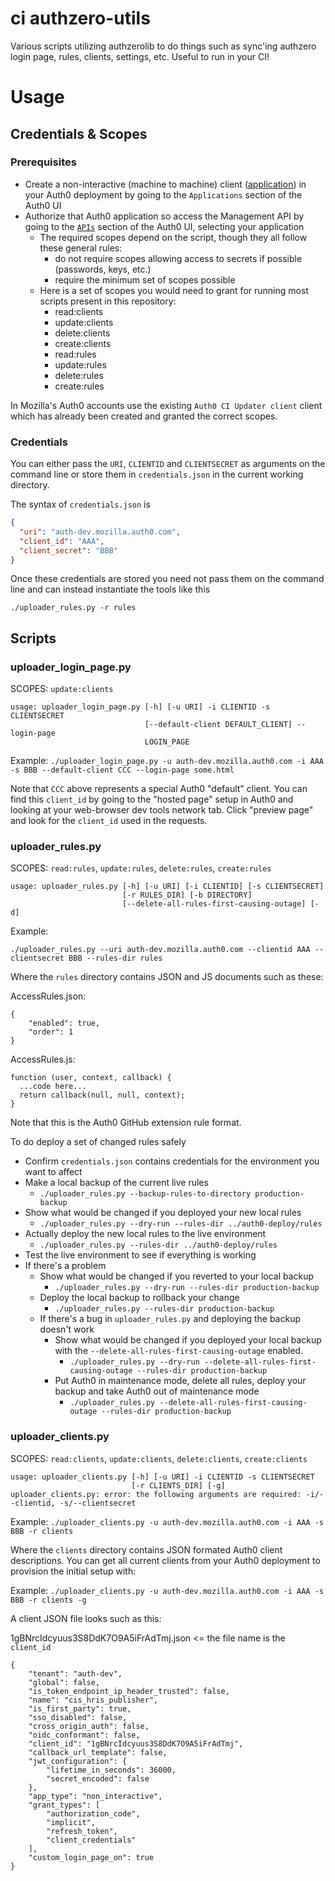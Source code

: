 # ci authzero-utils

Various scripts utilizing authzerolib to do things such as sync'ing authzero login page, rules, clients, settings, etc.
Useful to run in your CI!

# Usage

## Credentials & Scopes

### Prerequisites

* Create a non-interactive (machine to machine) client
  ([application](https://auth0.com/docs/applications)) in your Auth0 deployment
  by going to the `Applications` section of the Auth0 UI
* Authorize that Auth0 application so access the Management API by going to the
  [`APIs`](https://auth0.com/docs/api/info) section of the Auth0 UI, selecting
  your application
  * The required scopes depend on the script, though they all follow these general rules:
    - do not require scopes allowing access to secrets if possible (passwords, keys, etc.)
    - require the minimum set of scopes possible
  * Here is a set of scopes you would need to grant for running most scripts present in this repository:
    * read:clients
    * update:clients
    * delete:clients
    * create:clients
    * read:rules
    * update:rules
    * delete:rules
    * create:rules

In Mozilla's Auth0 accounts use the existing `Auth0 CI Updater client` client
which has already been created and granted the correct scopes.

### Credentials

You can either pass the `URI`, `CLIENTID` and `CLIENTSECRET` as arguments on the
command line or store them in `credentials.json` in the current working
directory.

The syntax of `credentials.json` is

```json
{
  "uri": "auth-dev.mozilla.auth0.com",
  "client_id": "AAA",
  "client_secret": "BBB"
}
```

Once these credentials are stored you need not pass them on the command line
and can instead instantiate the tools like this

```
./uploader_rules.py -r rules
```

## Scripts
### uploader_login_page.py
SCOPES: `update:clients`

```
usage: uploader_login_page.py [-h] [-u URI] -i CLIENTID -s CLIENTSECRET
                              [--default-client DEFAULT_CLIENT] --login-page
                              LOGIN_PAGE
```

Example: `./uploader_login_page.py -u auth-dev.mozilla.auth0.com -i AAA -s BBB --default-client CCC --login-page some.html`

Note that `CCC` above represents a special Auth0 "default" client. You can find this `client_id` by going to the "hosted
page" setup in Auth0 and looking at your web-browser dev tools network tab. Click "preview page" and look for the
`client_id` used in the requests.

### uploader_rules.py
SCOPES: `read:rules`, `update:rules`, `delete:rules`, `create:rules`

```
usage: uploader_rules.py [-h] [-u URI] [-i CLIENTID] [-s CLIENTSECRET]
                         [-r RULES_DIR] [-b DIRECTORY]
                         [--delete-all-rules-first-causing-outage] [-d]
```

Example: 

`./uploader_rules.py --uri auth-dev.mozilla.auth0.com --clientid AAA --clientsecret BBB --rules-dir rules`

Where the `rules` directory contains JSON and JS documents such as these:

AccessRules.json:

```
{
    "enabled": true,
    "order": 1
}
```

AccessRules.js:

```
function (user, context, callback) {
  ...code here...
  return callback(null, null, context);
}

```

Note that this is the Auth0 GitHub extension rule format.

To do deploy a set of changed rules safely

* Confirm `credentials.json` contains credentials for the environment you want
  to affect
* Make a local backup of the current live rules
  * `./uploader_rules.py --backup-rules-to-directory production-backup`
* Show what would be changed if you deployed your new local rules
  * `./uploader_rules.py --dry-run --rules-dir ../auth0-deploy/rules`
* Actually deploy the new local rules to the live environment
  * `./uploader_rules.py --rules-dir ../auth0-deploy/rules`
* Test the live environment to see if everything is working
* If there's a problem
  * Show what would be changed if you reverted to your local backup
    * `./uploader_rules.py --dry-run --rules-dir production-backup`
  * Deploy the local backup to rollback your change
    * `./uploader_rules.py --rules-dir production-backup`
  * If there's a bug in `uploader_rules.py` and deploying the backup doesn't work
    * Show what would be changed if you deployed your local backup with the
      `--delete-all-rules-first-causing-outage` enabled.
      * `./uploader_rules.py --dry-run --delete-all-rules-first-causing-outage --rules-dir production-backup`
    * Put Auth0 in maintenance mode, delete all rules, deploy your backup and
      take Auth0 out of maintenance mode
      * `./uploader_rules.py --delete-all-rules-first-causing-outage --rules-dir production-backup`

### uploader_clients.py
SCOPES: `read:clients`, `update:clients`, `delete:clients`, `create:clients`
```
usage: uploader_clients.py [-h] [-u URI] -i CLIENTID -s CLIENTSECRET
                           [-r CLIENTS_DIR] [-g]
uploader_clients.py: error: the following arguments are required: -i/--clientid, -s/--clientsecret
```

Example: `./uploader_clients.py -u auth-dev.mozilla.auth0.com -i AAA -s BBB -r clients`

Where the `clients` directory contains JSON formated Auth0 client descriptions. You can get all current clients from
your Auth0 deployment to provision the initial setup with:

Example: `./uploader_clients.py -u auth-dev.mozilla.auth0.com -i AAA -s BBB -r clients -g`

A client JSON file looks such as this:

1gBNrcIdcyuus3S8DdK7O9A5iFrAdTmj.json <= the file name is the `client_id`
```
{
    "tenant": "auth-dev",
    "global": false,
    "is_token_endpoint_ip_header_trusted": false,
    "name": "cis_hris_publisher",
    "is_first_party": true,
    "sso_disabled": false,
    "cross_origin_auth": false,
    "oidc_conformant": false,
    "client_id": "1gBNrcIdcyuus3S8DdK7O9A5iFrAdTmj",
    "callback_url_template": false,
    "jwt_configuration": {
        "lifetime_in_seconds": 36000,
        "secret_encoded": false
    },
    "app_type": "non_interactive",
    "grant_types": [
        "authorization_code",
        "implicit",
        "refresh_token",
        "client_credentials"
    ],
    "custom_login_page_on": true
}
```
